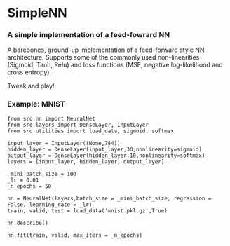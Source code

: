 
# SimpleNN

### A simple implementation of a feed-fowrard NN

A barebones, ground-up implementation of a feed-forward style NN architecture. Supports some of the commonly used non-linearities (Sigmoid, Tanh, Relu) and loss functions (MSE, negative log-likelihood and cross entropy).

Tweak and play!

### Example: MNIST

```
from src.nn import NeuralNet
from src.layers import DenseLayer, InputLayer
from src.utilities import load_data, sigmoid, softmax

input_layer = InputLayer((None,784))
hidden_layer = DenseLayer(input_layer,30,nonlinearity=sigmoid)
output_layer = DenseLayer(hidden_layer,10,nonlinearity=softmax)
layers = [input_layer, hidden_layer, output_layer]

_mini_batch_size = 100
_lr = 0.01
_n_epochs = 50

nn = NeuralNet(layers,batch_size = _mini_batch_size, regression = False, learning_rate = _lr)
train, valid, test = load_data('mnist.pkl.gz',True)

nn.describe()

nn.fit(train, valid, max_iters = _n_epochs)

```
